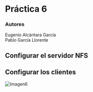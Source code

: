 # Práctica 6
### Autores
Eugenio Alcántara García  
Pablo García Llorente

## Configurar el servidor NFS

## Configurar los clientes

![Imagen6](./imagenes/)
    
